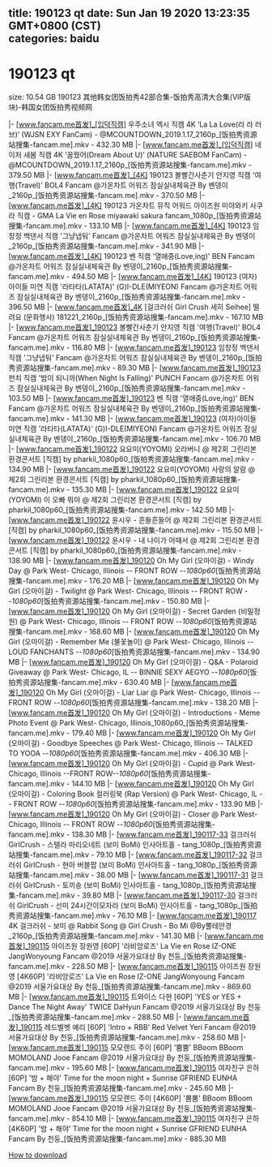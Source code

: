 
title: 190123 qt
date: Sun Jan 19 2020 13:23:35 GMT+0800 (CST)    
categories: baidu
---

# 190123 qt
size: 10.54 GB
 190123 其他韩女团饭拍秀42部合集-饭拍秀高清大合集(VIP版块)-韩国女团饭拍秀视频网
 
|- [www.fancam.me首发]_[입덕직캠] 우주소녀 엑시 직캠 4K ‘La La Love(라 라 러브)’ (WJSN EXY FanCam) - @MCOUNTDOWN_2019.1.17_2160p_[饭拍秀资源站搜集-fancam.me].mkv - 432.30 MB
|- [www.fancam.me首发]_[입덕직캠] 네이처 새봄 직캠 4K ‘꿈꿨어(Dream About U)’ (NATURE SAEBOM FanCam) - @MCOUNTDOWN_2019.1.17_2160p_[饭拍秀资源站搜集-fancam.me].mkv - 379.50 MB
|- [www.fancam.me首发]_[4K] 190123 볼빨간사춘기 안지영 직캠 '여행(Travel)' BOL4 Fancam @가온차트 어워즈 잠실실내체육관 By 벤뎅이_2160p_[饭拍秀资源站搜集-fancam.me].mkv - 370.50 MB
|- [www.fancam.me首发]_[4K] 190123 가온차트 뮤직 어워드 아이즈원 미야와키 사쿠라 직캠 - GMA La Vie en Rose miyawaki sakura fancam_1080p_[饭拍秀资源站搜集-fancam.me].mkv - 133.10 MB
|- [www.fancam.me首发]_[4K] 190123 임창정 백댄서 직캠 '그냥냅둬' Fancam @가온차트 어워즈 잠실실내체육관 By 벤뎅이_2160p_[饭拍秀资源站搜集-fancam.me].mkv - 341.90 MB
|- [www.fancam.me首发]_[4K] 190123 벤 직캠 '열애중(Love,ing)' BEN Fancam @가온차트 어워즈 잠실실내체육관 By 벤뎅이_2160p_[饭拍秀资源站搜集-fancam.me].mkv - 494.50 MB
|- [www.fancam.me首发]_[4K] 190123 (여자)아이들 미연 직캠 '라타타(LATATA)' (G)I-DLE(MIYEON) Fancam @가온차트 어워즈 잠실실내체육관 By 벤뎅이_2160p_[饭拍秀资源站搜集-fancam.me].mkv - 396.50 MB
|- [www.fancam.me首发]_4K [걸크러쉬 Girl Crush 세히 Seihee] 떨려요 (문화행사) 181221_2160p_[饭拍秀资源站搜集-fancam.me].mkv - 167.10 MB
|- [www.fancam.me首发]_190123 볼빨간사춘기 안지영 직캠 '여행(Travel)' BOL4 Fancam @가온차트 어워즈 잠실실내체육관 By 벤뎅이_2160p_[饭拍秀资源站搜集-fancam.me].mkv - 116.80 MB
|- [www.fancam.me首发]_190123 임창정 백댄서 직캠 '그냥냅둬' Fancam @가온차트 어워즈 잠실실내체육관 By 벤뎅이_2160p_[饭拍秀资源站搜集-fancam.me].mkv - 89.30 MB
|- [www.fancam.me首发]_190123 펀치 직캠 '밤이 되니까(When Night Is Falling)' PUNCH Fancam @가온차트 어워즈 잠실실내체육관 By 벤뎅이_2160p_[饭拍秀资源站搜集-fancam.me].mkv - 103.50 MB
|- [www.fancam.me首发]_190123 벤 직캠 '열애중(Love,ing)' BEN Fancam @가온차트 어워즈 잠실실내체육관 By 벤뎅이_2160p_[饭拍秀资源站搜集-fancam.me].mkv - 141.30 MB
|- [www.fancam.me首发]_190123 (여자)아이들 미연 직캠 '라타타(LATATA)' (G)I-DLE(MIYEON) Fancam @가온차트 어워즈 잠실실내체육관 By 벤뎅이_2160p_[饭拍秀资源站搜集-fancam.me].mkv - 106.70 MB
|- [www.fancam.me首发]_190122 요요미(YOYOMI) 오라버니 @ 제2회 그린리본 환경콘서트 [직캠] by pharkil_1080p60_[饭拍秀资源站搜集-fancam.me].mkv - 134.90 MB
|- [www.fancam.me首发]_190122 요요미(YOYOMI) 사랑의 알람 @ 제2회 그린리본 환경콘서트 [직캠] by pharkil_1080p60_[饭拍秀资源站搜集-fancam.me].mkv - 135.30 MB
|- [www.fancam.me首发]_190122 요요미(YOYOMI) 이 오빠 뭐야 @ 제2회 그린리본 환경콘서트 [직캠] by pharkil_1080p60_[饭拍秀资源站搜集-fancam.me].mkv - 142.50 MB
|- [www.fancam.me首发]_190122 윤시우 - 흔들흔들어 @ 제2회 그린리본 환경콘서트 [직캠] by pharkil_1080p60_[饭拍秀资源站搜集-fancam.me].mkv - 115.50 MB
|- [www.fancam.me首发]_190122 윤시우 - 내 나이가 어때서 @ 제2회 그린리본 환경콘서트 [직캠] by pharkil_1080p60_[饭拍秀资源站搜集-fancam.me].mkv - 138.90 MB
|- [www.fancam.me首发]_190120 Oh My Girl (오마이걸) - Windy Day @ Park West- Chicago, Illinois -- FRONT ROW --_1080p60_[饭拍秀资源站搜集-fancam.me].mkv - 176.20 MB
|- [www.fancam.me首发]_190120 Oh My Girl (오마이걸) - Twilight @ Park West- Chicago, Illinois -- FRONT ROW --_1080p60_[饭拍秀资源站搜集-fancam.me].mkv - 150.80 MB
|- [www.fancam.me首发]_190120 Oh My Girl (오마이걸) - Secret Garden (비밀정원) @ Park West- Chicago, Illinois -- FRONT ROW --_1080p60_[饭拍秀资源站搜集-fancam.me].mkv - 168.60 MB
|- [www.fancam.me首发]_190120 Oh My Girl (오마이걸) - Remember Me (불꽃놀이) @ Park West- Chicago, Illinois -- LOUD FANCHANTS --_1080p60_[饭拍秀资源站搜集-fancam.me].mkv - 134.90 MB
|- [www.fancam.me首发]_190120 Oh My Girl (오마이걸) - Q&A - Polaroid Giveaway @ Park West- Chicago, IL -- BINNIE SEXY AEGYO --_1080p60_[饭拍秀资源站搜集-fancam.me].mkv - 630.40 MB
|- [www.fancam.me首发]_190120 Oh My Girl (오마이걸) - Liar Liar @ Park West- Chicago, Illinois -- FRONT ROW --_1080p60_[饭拍秀资源站搜集-fancam.me].mkv - 138.20 MB
|- [www.fancam.me首发]_190120 Oh My Girl (오마이걸) - Introductions - Meme Photo Event @ Park West- Chicago, Illinois_1080p60_[饭拍秀资源站搜集-fancam.me].mkv - 179.40 MB
|- [www.fancam.me首发]_190120 Oh My Girl (오마이걸) - Goodbye Speeches @ Park West- Chicago, Illinois -- TALKED TO YOOA --_1080p60_[饭拍秀资源站搜集-fancam.me].mkv - 406.30 MB
|- [www.fancam.me首发]_190120 Oh My Girl (오마이걸) - Cupid @ Park West- Chicago, Illinois --FRONT ROW--_1080p60_[饭拍秀资源站搜集-fancam.me].mkv - 144.10 MB
|- [www.fancam.me首发]_190120 Oh My Girl (오마이걸) - Coloring Book 컬러링북 (Rap Version) @ Park West- Chicago, IL -- FRONT ROW --_1080p60_[饭拍秀资源站搜集-fancam.me].mkv - 133.90 MB
|- [www.fancam.me首发]_190120 Oh My Girl (오마이걸) - Closer @ Park West- Chicago, Illinois -- FRONT ROW --_1080p60_[饭拍秀资源站搜集-fancam.me].mkv - 138.30 MB
|- [www.fancam.me首发]_190117-33 걸크러쉬 GirlCrush - 스텔라 마리오네트 (보미 BoMi) 인사아트홀 - tang_1080p_[饭拍秀资源站搜集-fancam.me].mkv - 79.10 MB
|- [www.fancam.me首发]_190117-32 걸크러쉬 GirlCrush - 현아 버블팝 (보미 BoMi) 인사아트홀 - tang_1080p_[饭拍秀资源站搜集-fancam.me].mkv - 38.00 MB
|- [www.fancam.me首发]_190117-31 걸크러쉬 GirlCrush - 토끼송 (보미 BoMi) 인사아트홀 - tang_1080p_[饭拍秀资源站搜集-fancam.me].mkv - 39.80 MB
|- [www.fancam.me首发]_190117-30 걸크러쉬 GirlCrush - 선미 24시간이모자라 (보미 BoMi) 인사아트홀 - tang_1080p_[饭拍秀资源站搜集-fancam.me].mkv - 76.10 MB
|- [www.fancam.me首发]_190117 4K 걸크러쉬 - 보미 @ Rabbit Song @ Girl Crush - Bo Mi @By뿔테안경_2160p_[饭拍秀资源站搜集-fancam.me].mkv - 141.30 MB
|- [www.fancam.me首发]_190115 아이즈원 장원영 [60P] '라비앙로즈' La Vie en Rose IZ-ONE JangWonyoung Fancam @2019 서울가요대상 By 천둥_[饭拍秀资源站搜集-fancam.me].mkv - 228.50 MB
|- [www.fancam.me首发]_190115 아이즈원 장원영 [4K60P] '라비앙로즈' La Vie en Rose IZ-ONE JangWonyoung Fancam @2019 서울가요대상 By 천둥_[饭拍秀资源站搜集-fancam.me].mkv - 869.60 MB
|- [www.fancam.me首发]_190115 트와이스 다현 [60P] 'YES or YES + Dance The Night Away' TWICE DaHyun Fancam @2019 서울가요대상 By 천둥_[饭拍秀资源站搜集-fancam.me].mkv - 288.50 MB
|- [www.fancam.me首发]_190115 레드벨벳 예리 [60P] 'Intro + RBB' Red Velvet Yeri Fancam @2019 서울가요대상 By 천둥_[饭拍秀资源站搜集-fancam.me].mkv - 258.60 MB
|- [www.fancam.me首发]_190115 모모랜드 주이 [60P] '뿜뿜' BBoom BBoom MOMOLAND Jooe Fancam @2019 서울가요대상 By 천둥_[饭拍秀资源站搜集-fancam.me].mkv - 195.60 MB
|- [www.fancam.me首发]_190115 여자친구 은하 [60P] '밤 + 해야' Time for the moon night + Sunrise GFRIEND EUNHA Fancam By 천둥_[饭拍秀资源站搜集-fancam.me].mkv - 245.60 MB
|- [www.fancam.me首发]_190115 모모랜드 주이 [4K60P] '뿜뿜' BBoom BBoom MOMOLAND Jooe Fancam @2019 서울가요대상 By 천둥_[饭拍秀资源站搜集-fancam.me].mkv - 854.10 MB
|- [www.fancam.me首发]_190115 여자친구 은하 [4K60P] '밤 + 해야' Time for the moon night + Sunrise GFRIEND EUNHA Fancam By 천둥_[饭拍秀资源站搜集-fancam.me].mkv - 885.30 MB

[How to download](https://bpcam.bemobtrk.com/go/2ceec3aa-1ca2-46d6-b9ff-aaa5c184517c?jno=36)